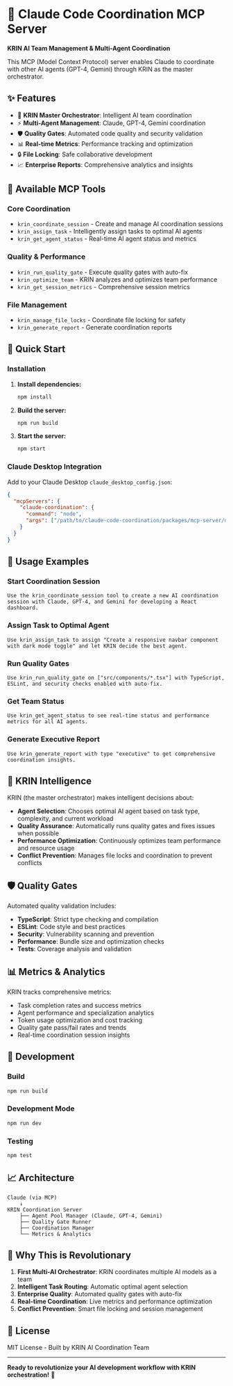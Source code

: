 # 🚀 Claude Code Coordination MCP Server

**KRIN AI Team Management & Multi-Agent Coordination**

This MCP (Model Context Protocol) server enables Claude to coordinate with other AI agents (GPT-4, Gemini) through KRIN as the master orchestrator.

## ✨ Features

- 🤖 **KRIN Master Orchestrator**: Intelligent AI team coordination
- ⚡ **Multi-Agent Management**: Claude, GPT-4, Gemini coordination
- 🛡️ **Quality Gates**: Automated code quality and security validation
- 📊 **Real-time Metrics**: Performance tracking and optimization
- 🔒 **File Locking**: Safe collaborative development
- 📈 **Enterprise Reports**: Comprehensive analytics and insights

## 🔧 Available MCP Tools

### Core Coordination
- `krin_coordinate_session` - Create and manage AI coordination sessions
- `krin_assign_task` - Intelligently assign tasks to optimal AI agents
- `krin_get_agent_status` - Real-time AI agent status and metrics

### Quality & Performance  
- `krin_run_quality_gate` - Execute quality gates with auto-fix
- `krin_optimize_team` - KRIN analyzes and optimizes team performance
- `krin_get_session_metrics` - Comprehensive session metrics

### File Management
- `krin_manage_file_locks` - Coordinate file locking for safety
- `krin_generate_report` - Generate coordination reports

## 🚀 Quick Start

### Installation

1. **Install dependencies:**
   ```bash
   npm install
   ```

2. **Build the server:**
   ```bash
   npm run build
   ```

3. **Start the server:**
   ```bash
   npm start
   ```

### Claude Desktop Integration

Add to your Claude Desktop `claude_desktop_config.json`:

```json
{
  "mcpServers": {
    "claude-coordination": {
      "command": "node",
      "args": ["/path/to/claude-code-coordination/packages/mcp-server/dist/index.js"]
    }
  }
}
```

## 🤖 Usage Examples

### Start Coordination Session
```
Use the krin_coordinate_session tool to create a new AI coordination session with Claude, GPT-4, and Gemini for developing a React dashboard.
```

### Assign Task to Optimal Agent
```
Use krin_assign_task to assign "Create a responsive navbar component with dark mode toggle" and let KRIN decide the best agent.
```

### Run Quality Gates
```
Use krin_run_quality_gate on ["src/components/*.tsx"] with TypeScript, ESLint, and security checks enabled with auto-fix.
```

### Get Team Status
```
Use krin_get_agent_status to see real-time status and performance metrics for all AI agents.
```

### Generate Executive Report
```
Use krin_generate_report with type "executive" to get comprehensive coordination insights.
```

## 🧠 KRIN Intelligence

KRIN (the master orchestrator) makes intelligent decisions about:

- **Agent Selection**: Chooses optimal AI agent based on task type, complexity, and current workload
- **Quality Assurance**: Automatically runs quality gates and fixes issues when possible  
- **Performance Optimization**: Continuously optimizes team performance and resource usage
- **Conflict Prevention**: Manages file locks and coordination to prevent conflicts

## 🛡️ Quality Gates

Automated quality validation includes:

- **TypeScript**: Strict type checking and compilation
- **ESLint**: Code style and best practices
- **Security**: Vulnerability scanning and prevention  
- **Performance**: Bundle size and optimization checks
- **Tests**: Coverage analysis and validation

## 📊 Metrics & Analytics

KRIN tracks comprehensive metrics:

- Task completion rates and success metrics
- Agent performance and specialization analytics
- Token usage optimization and cost tracking
- Quality gate pass/fail rates and trends
- Real-time coordination session insights

## 🔧 Development

### Build
```bash
npm run build
```

### Development Mode
```bash
npm run dev
```

### Testing
```bash
npm test
```

## 📈 Architecture

```
Claude (via MCP) 
    ↓
KRIN Coordination Server
    ├── Agent Pool Manager (Claude, GPT-4, Gemini)
    ├── Quality Gate Runner
    ├── Coordination Manager  
    └── Metrics & Analytics
```

## 🌟 Why This is Revolutionary

1. **First Multi-AI Orchestrator**: KRIN coordinates multiple AI models as a team
2. **Intelligent Task Routing**: Automatic optimal agent selection
3. **Enterprise Quality**: Automated quality gates with auto-fix
4. **Real-time Coordination**: Live metrics and performance optimization
5. **Conflict Prevention**: Smart file locking and session management

## 📝 License

MIT License - Built by KRIN AI Coordination Team

---

**Ready to revolutionize your AI development workflow with KRIN orchestration!** 🚀